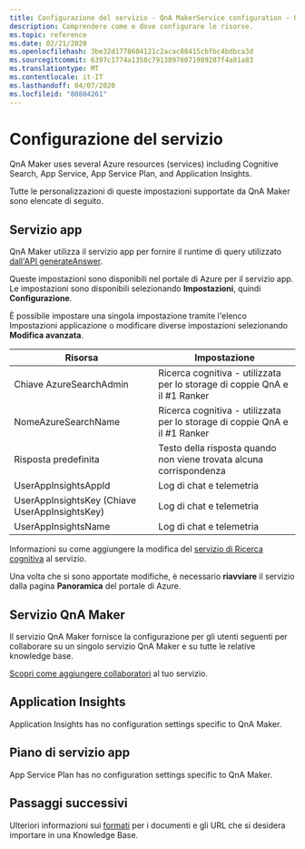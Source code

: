 ```yaml
---
title: Configurazione del servizio - QnA MakerService configuration - QnA Maker
description: Comprendere come e dove configurare le risorse.
ms.topic: reference
ms.date: 02/21/2020
ms.openlocfilehash: 3be32d1778604121c2acac88415cbfbc4bdbca3d
ms.sourcegitcommit: 6397c1774a1358c79138976071989287f4a81a83
ms.translationtype: MT
ms.contentlocale: it-IT
ms.lasthandoff: 04/07/2020
ms.locfileid: "80804261"
---
```

# <a name="service-configuration"></a>Configurazione del servizio

QnA Maker uses several Azure resources (services) including Cognitive Search, App Service, App Service Plan, and Application Insights.

Tutte le personalizzazioni di queste impostazioni supportate da QnA Maker sono elencate di seguito.

## <a name="app-service"></a>Servizio app

QnA Maker utilizza il servizio app per fornire il runtime di query utilizzato [dall'API generateAnswer](https://docs.microsoft.com/rest/api/cognitiveservices/qnamakerruntime/runtime/generateanswer).


Queste impostazioni sono disponibili nel portale di Azure per il servizio app. Le impostazioni sono disponibili selezionando **Impostazioni**, quindi **Configurazione**.

È possibile impostare una singola impostazione tramite l'elenco Impostazioni applicazione o modificare diverse impostazioni selezionando **Modifica avanzata**.

|Risorsa|Impostazione|
|--|--|
|Chiave AzureSearchAdmin|Ricerca cognitiva - utilizzata per lo storage di coppie QnA e il #1 Ranker|
|NomeAzureSearchName|Ricerca cognitiva - utilizzata per lo storage di coppie QnA e il #1 Ranker|
|Risposta predefinita|Testo della risposta quando non viene trovata alcuna corrispondenza|
|UserAppInsightsAppId|Log di chat e telemetria|
|UserAppInsightsKey (Chiave UserAppInsightsKey)|Log di chat e telemetria|
|UserAppInsightsName|Log di chat e telemetria|

Informazioni su come aggiungere la modifica del [servizio di Ricerca cognitiva](./how-to/set-up-qnamaker-service-azure.md#configure-qna-maker-to-use-different-cognitive-search-resource) al servizio.

Una volta che si sono apportate modifiche, è necessario **riavviare** il servizio dalla pagina **Panoramica** del portale di Azure.

## <a name="qna-maker-service"></a>Servizio QnA Maker

Il servizio QnA Maker fornisce la configurazione per gli utenti seguenti per collaborare su un singolo servizio QnA Maker e su tutte le relative knowledge base.

[Scopri come aggiungere collaboratori](./how-to/collaborate-knowledge-base.md) al tuo servizio.

## <a name="application-insights"></a>Application Insights

Application Insights has no configuration settings specific to QnA Maker.

## <a name="app-service-plan"></a>Piano di servizio app

App Service Plan has no configuration settings specific to QnA Maker.

## <a name="next-steps"></a>Passaggi successivi

Ulteriori informazioni sui [formati](reference-document-format-guidelines.md) per i documenti e gli URL che si desidera importare in una Knowledge Base.